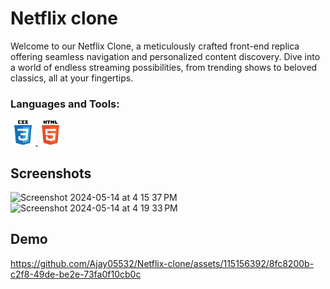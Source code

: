 
# Netflix clone

Welcome to our Netflix Clone, a meticulously crafted front-end replica offering seamless navigation and personalized content discovery. Dive into a world of endless streaming possibilities, from trending shows to beloved classics, all at your fingertips.

<h3 align="left">Languages and Tools:</h3>
<p align="left">  <a href="https://www.w3schools.com/css/" target="_blank" rel="noreferrer"> <img src="https://raw.githubusercontent.com/devicons/devicon/master/icons/css3/css3-original-wordmark.svg" alt="css3" width="40" height="40"/> </a> <a href="https://www.w3.org/html/" target="_blank" rel="noreferrer"> <img src="https://raw.githubusercontent.com/devicons/devicon/master/icons/html5/html5-original-wordmark.svg" alt="html5" width="40" height="40"/> </a> </p>

## Screenshots

<img width="400" alt="Screenshot 2024-05-14 at 4 15 37 PM" src="https://github.com/Ajay05532/Netflix-clone/assets/115156392/6afcc060-7523-43b5-9a34-3a871ad45311">
<img width="400" alt="Screenshot 2024-05-14 at 4 19 33 PM" src="https://github.com/Ajay05532/Netflix-clone/assets/115156392/ff3f4371-1401-4212-9bb7-080345fbe700">

## Demo

https://github.com/Ajay05532/Netflix-clone/assets/115156392/8fc8200b-c2f8-49de-be2e-73fa0f10cb0c

